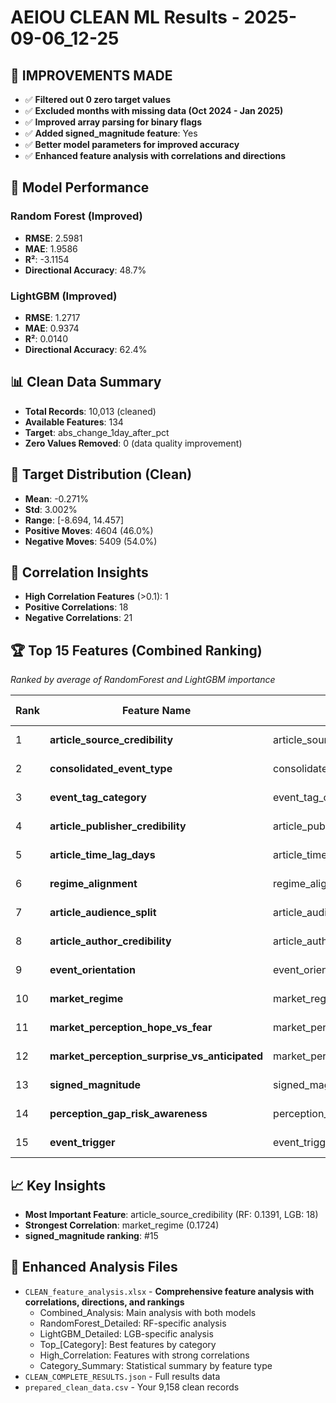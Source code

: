 # AEIOU CLEAN ML Results - 2025-09-06_12-25

## 🎯 IMPROVEMENTS MADE
- ✅ **Filtered out 0 zero target values**
- ✅ **Excluded months with missing data (Oct 2024 - Jan 2025)**
- ✅ **Improved array parsing for binary flags**
- ✅ **Added signed_magnitude feature**: Yes
- ✅ **Better model parameters for improved accuracy**
- ✅ **Enhanced feature analysis with correlations and directions**

## 🎯 Model Performance

### Random Forest (Improved)
- **RMSE**: 2.5981
- **MAE**: 1.9586
- **R²**: -3.1154
- **Directional Accuracy**: 48.7%

### LightGBM (Improved)
- **RMSE**: 1.2717
- **MAE**: 0.9374
- **R²**: 0.0140
- **Directional Accuracy**: 62.4%

## 📊 Clean Data Summary
- **Total Records**: 10,013 (cleaned)
- **Available Features**: 134
- **Target**: abs_change_1day_after_pct
- **Zero Values Removed**: 0 (data quality improvement)

## 🎯 Target Distribution (Clean)
- **Mean**: -0.271%
- **Std**: 3.002%
- **Range**: [-8.694, 14.457]
- **Positive Moves**: 4604 (46.0%)
- **Negative Moves**: 5409 (54.0%)

## 🔗 Correlation Insights
- **High Correlation Features** (>0.1): 1
- **Positive Correlations**: 18
- **Negative Correlations**: 21

## 🏆 Top 15 Features (Combined Ranking)
*Ranked by average of RandomForest and LightGBM importance*

| Rank | Feature Name | Specific Feature | Feature Category | RF Importance | LGB Importance | Correlation | Direction |
|------|-------------|------------------|------------------|---------------|----------------|-------------|-----------|
| 1 | **article_source_credibility** | article_source_credibility | Core Numerical | 0.1391 | 18 | -0.0087 | negative |
| 2 | **consolidated_event_type** | consolidated_event_type | Core Categorical | 0.1427 | 16 | -0.0251 | negative |
| 3 | **event_tag_category** | event_tag_category | Core Categorical | 0.0994 | 18 | 0.0634 | positive |
| 4 | **article_publisher_credibility** | article_publisher_credibility | Extended Numerical | 0.0734 | 15 | 0.0123 | positive |
| 5 | **article_time_lag_days** | article_time_lag_days | Extended Numerical | 0.0548 | 7 | 0.0315 | positive |
| 6 | **regime_alignment** | regime_alignment | Extended Numerical | 0.0520 | 7 | 0.0729 | positive |
| 7 | **article_audience_split** | article_audience_split | Core Categorical | 0.0463 | 9 | -0.0753 | negative |
| 8 | **article_author_credibility** | article_author_credibility | Extended Numerical | 0.0470 | 6 | 0.0399 | positive |
| 9 | **event_orientation** | event_orientation | Core Categorical | 0.0318 | 7 | 0.0237 | positive |
| 10 | **market_regime** | market_regime | Core Categorical | 0.0368 | 2 | -0.1724 | negative |
| 11 | **market_perception_hope_vs_fear** | market_perception_hope_vs_fear | Extended Numerical | 0.0274 | 4 | 0.0003 | positive |
| 12 | **market_perception_surprise_vs_anticipated** | market_perception_surprise_vs_anticipated | Extended Numerical | 0.0206 | 2 | -0.0915 | negative |
| 13 | **signed_magnitude** | signed_magnitude | Core Numerical | 0.0147 | 2 | 0.0279 | positive |
| 14 | **perception_gap_risk_awareness** | perception_gap_risk_awareness | Extended Numerical | 0.0454 | 0 | 0.0057 | positive |
| 15 | **event_trigger** | event_trigger | Core Categorical | 0.0327 | 0 | -0.0469 | negative |

## 📈 Key Insights
- **Most Important Feature**: article_source_credibility (RF: 0.1391, LGB: 18)
- **Strongest Correlation**: market_regime (0.1724)
- **signed_magnitude ranking**: #15

## 📁 Enhanced Analysis Files
- `CLEAN_feature_analysis.xlsx` - **Comprehensive feature analysis with correlations, directions, and rankings**
  - Combined_Analysis: Main analysis with both models
  - RandomForest_Detailed: RF-specific analysis  
  - LightGBM_Detailed: LGB-specific analysis
  - Top_[Category]: Best features by category
  - High_Correlation: Features with strong correlations
  - Category_Summary: Statistical summary by feature type
- `CLEAN_COMPLETE_RESULTS.json` - Full results data
- `prepared_clean_data.csv` - Your 9,158 clean records